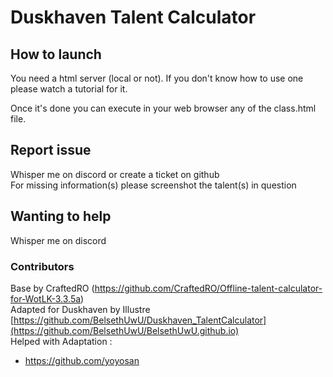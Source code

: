 # Duskhaven Talent Calculator

## How to launch
You need a html server (local or not).
If you don't know how to use one please watch a tutorial for it.

Once it's done you can execute in your web browser any of the class.html file.

## Report issue
Whisper me on discord or create a ticket on github  
For missing information(s) please screenshot the talent(s) in question  

## Wanting to help 
Whisper me on discord

### Contributors
Base by CraftedRO (https://github.com/CraftedRO/Offline-talent-calculator-for-WotLK-3.3.5a)  
Adapted for Duskhaven by Illustre [https://github.com/BelsethUwU/Duskhaven_TalentCalculator](https://github.com/BelsethUwU/BelsethUwU.github.io)  
Helped with Adaptation :
 - https://github.com/yoyosan
